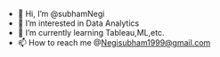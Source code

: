 - 👋 Hi, I’m @subhamNegi
- 👀 I’m interested in Data Analytics
- 🌱 I’m currently learning Tableau,ML,etc.
- 📫 How to reach me @Negisubham1999@gmail.com

<!---
subham0202/subham0202 is a ✨ special ✨ repository because its `README.md` (this file) appears on your GitHub profile.
You can click the Preview link to take a look at your changes.
--->
